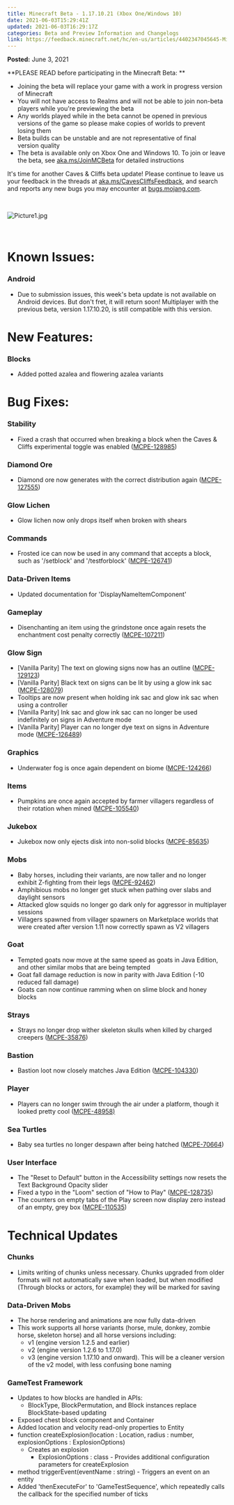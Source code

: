 ```yaml
---
title: Minecraft Beta - 1.17.10.21 (Xbox One/Windows 10)
date: 2021-06-03T15:29:41Z
updated: 2021-06-03T16:29:17Z
categories: Beta and Preview Information and Changelogs
link: https://feedback.minecraft.net/hc/en-us/articles/4402347045645-Minecraft-Beta-1-17-10-21-Xbox-One-Windows-10-
---
```


**Posted:** June 3, 2021

**PLEASE READ before participating in the Minecraft Beta: **

- Joining the beta will replace your game with a work in progress version of Minecraft 
- You will not have access to Realms and will not be able to join non-beta players while you're previewing the beta
- Any worlds played while in the beta cannot be opened in previous versions of the game so please make copies of worlds to prevent losing them 
- Beta builds can be unstable and are not representative of final version quality 
- The beta is available only on Xbox One and Windows 10. To join or leave the beta, see [aka.ms/JoinMCBeta](https://aka.ms/JoinMCBeta) for detailed instructions

It's time for another Caves & Cliffs beta update! Please continue to leave us your feedback in the threads at [aka.ms/CavesCliffsFeedback](https://aka.ms/CavesCliffsFeedback), and search and reports any new bugs you may encounter at [bugs.mojang.com](https://bugs.mojang.com/).

 

![Picture1.jpg](https://feedback.minecraft.net/hc/article_attachments/4402347029645/Picture1.jpg)

 

# Known Issues:

### Android

- Due to submission issues, this week's beta update is not available on Android devices. But don't fret, it will return soon! Multiplayer with the previous beta, version 1.17.10.20, is still compatible with this version.  
    

# New Features:

### Blocks

- Added potted azalea and flowering azalea variants

# Bug Fixes:

### Stability

- Fixed a crash that occurred when breaking a block when the Caves & Cliffs experimental toggle was enabled ([MCPE-128985](https://bugs.mojang.com/browse/MCPE-128985))

### Diamond Ore

- Diamond ore now generates with the correct distribution again ([MCPE-127555](https://bugs.mojang.com/browse/MCPE-127555))

### Glow Lichen

- Glow lichen now only drops itself when broken with shears

### Commands

- Frosted ice can now be used in any command that accepts a block, such as '/setblock' and '/testforblock' ([MCPE-126741](https://bugs.mojang.com/browse/MCPE-126741))

### Data-Driven Items

- Updated documentation for 'DisplayNameItemComponent'

### Gameplay

- Disenchanting an item using the grindstone once again resets the enchantment cost penalty correctly ([MCPE-107211](https://bugs.mojang.com/browse/MCPE-107211))

### Glow Sign

- \[Vanilla Parity\] The text on glowing signs now has an outline ([MCPE-129123](https://bugs.mojang.com/browse/MCPE-129123))
- \[Vanilla Parity\] Black text on signs can be lit by using a glow ink sac ([MCPE-128079](https://bugs.mojang.com/browse/MCPE-128079))
- Tooltips are now present when holding ink sac and glow ink sac when using a controller
- \[Vanilla Parity\] Ink sac and glow ink sac can no longer be used indefinitely on signs in Adventure mode
- \[Vanilla Parity\] Player can no longer dye text on signs in Adventure mode ([MCPE-126489](https://bugs.mojang.com/browse/MCPE-126489))

### Graphics

- Underwater fog is once again dependent on biome ([MCPE-124266](https://bugs.mojang.com/browse/MCPE-124266))

### Items

- Pumpkins are once again accepted by farmer villagers regardless of their rotation when mined ([MCPE-105540](https://bugs.mojang.com/browse/MCPE-105540))

### Jukebox

- Jukebox now only ejects disk into non-solid blocks ([MCPE-85635](https://bugs.mojang.com/browse/MCPE-85635))

### Mobs

- Baby horses, including their variants, are now taller and no longer exhibit Z-fighting from their legs ([MCPE-92462](https://bugs.mojang.com/browse/MCPE-92462))
- Amphibious mobs no longer get stuck when pathing over slabs and daylight sensors
- Attacked glow squids no longer go dark only for aggressor in multiplayer sessions
- Villagers spawned from villager spawners on Marketplace worlds that were created after version 1.11 now correctly spawn as V2 villagers

### Goat

- Tempted goats now move at the same speed as goats in Java Edition, and other similar mobs that are being tempted
- Goat fall damage reduction is now in parity with Java Edition (-10 reduced fall damage)
- Goats can now continue ramming when on slime block and honey blocks

### Strays

- Strays no longer drop wither skeleton skulls when killed by charged creepers ([MCPE-35876](https://bugs.mojang.com/browse/MCPE-35876))

### Bastion

- Bastion loot now closely matches Java Edition ([MCPE-104330](https://bugs.mojang.com/browse/MCPE-104330))

### Player

- Players can no longer swim through the air under a platform, though it looked pretty cool ([MCPE-48958)](https://bugs.mojang.com/browse/MCPE-48958)

### Sea Turtles

- Baby sea turtles no longer despawn after being hatched ([MCPE-70664](https://bugs.mojang.com/browse/MCPE-70664))

### User Interface

- The "Reset to Default" button in the Accessibility settings now resets the Text Background Opacity slider
- Fixed a typo in the "Loom" section of "How to Play" ([MCPE-128735](https://bugs.mojang.com/browse/MCPE-128735))
- The counters on empty tabs of the Play screen now display zero instead of an empty, grey box ([MCPE-110535](https://bugs.mojang.com/browse/MCPE-110535))

# Technical Updates

### Chunks

- Limits writing of chunks unless necessary. Chunks upgraded from older formats will not automatically save when loaded, but when modified (Through blocks or actors, for example) they will be marked for saving

### Data-Driven Mobs

- The horse rendering and animations are now fully data-driven
- This work supports all horse variants (horse, mule, donkey, zombie horse, skeleton horse) and all horse versions including:
  - v1 (engine version 1.2.5 and earlier)
  - v2 (engine version 1.2.6 to 1.17.0)
  - v3 (engine version 1.17.10 and onward). This will be a cleaner version of the v2 model, with less confusing bone naming

### GameTest Framework

- Updates to how blocks are handled in APIs:
  - BlockType, BlockPermutation, and Block instances replace BlockState-based updating
- Exposed chest block component and Container
- Added location and velocity read-only properties to Entity
- function createExplosion(location : Location, radius : number, explosionOptions : ExplosionOptions)
  - Creates an explosion
    - ExplosionOptions : class - Provides additional configuration parameters for createExplosion
- method triggerEvent(eventName : string) - Triggers an event on an entity
- Added 'thenExecuteFor' to 'GameTestSequence', which repeatedly calls the callback for the specified number of ticks
